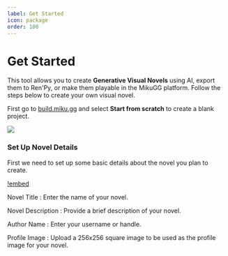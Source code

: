 ```yaml
---
label: Get Started
icon: package
order: 100
---
```


# Get Started

This tool allows you to create **Generative Visual Novels** using AI, export them to Ren'Py, or make them playable in the MikuGG platform. Follow the steps below to create your own visual novel.

First go to [build.miku.gg](https://build.miku.gg) and select **Start from scratch** to create a blank project.

![](/assets/novel-builder/homepage.png)

### Set Up Novel Details

First we need to set up some basic details about the novel you plan to create.

[!embed](/assets/novel-builder/tutorial_1.mp4)

Novel Title
: Enter the name of your novel.

Novel Description
: Provide a brief description of your novel.

Author Name
: Enter your username or handle.

Profile Image
: Upload a 256x256 square image to be used as the profile image for your novel.
